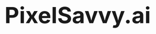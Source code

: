 <svg
  viewBox="0 0 600 140"
  xmlns="http://www.w3.org/2000/svg">
  <text
    x="50%"
    y="30%"
    text-anchor="middle"
    dominant-baseline="middle"
    font-size="72"
    font-weight="700"
    font-family="Inter, Poppins, ui-sans-serif, system-ui"
    fill="currentColor">PixelSavvy.ai</text>
</svg>

